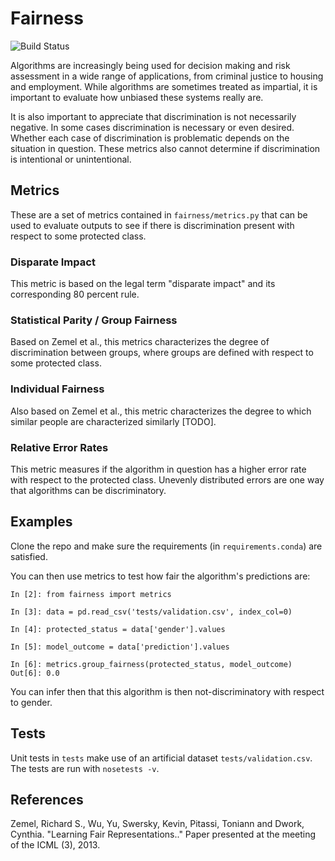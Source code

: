 # Fairness

![Build Status](https://travis-ci.org/redshiftzero/fairness.svg)

Algorithms are increasingly being used for decision making and risk assessment in a wide range of applications, from criminal justice to housing and employment. While algorithms are sometimes treated as impartial, it is important to evaluate how unbiased these systems really are. 

It is also important to appreciate that discrimination is not necessarily negative. In some cases discrimination is necessary or even desired. Whether each case of discrimination is problematic depends on the situation in question. These metrics also cannot determine if discrimination is intentional or unintentional. 

## Metrics

These are a set of metrics contained in `fairness/metrics.py` that can be used to evaluate outputs to see if there is discrimination present with respect to some protected class. 

### Disparate Impact

This metric is based on the legal term "disparate impact" and its corresponding 80 percent rule. 

### Statistical Parity / Group Fairness

Based on Zemel et al., this metrics characterizes the degree of discrimination between groups, where groups are defined with respect to some protected class. 

### Individual Fairness

Also based on Zemel et al., this metric characterizes the degree to which similar people are characterized similarly [TODO]. 

### Relative Error Rates

This metric measures if the algorithm in question has a higher error rate with respect to the protected class. Unevenly distributed errors are one way that algorithms can be discriminatory.

## Examples

Clone the repo and make sure the requirements (in `requirements.conda`) are satisfied. 

You can then use metrics to test how fair the algorithm's predictions are: 

```
In [2]: from fairness import metrics

In [3]: data = pd.read_csv('tests/validation.csv', index_col=0) 

In [4]: protected_status = data['gender'].values

In [5]: model_outcome = data['prediction'].values

In [6]: metrics.group_fairness(protected_status, model_outcome)
Out[6]: 0.0
```

You can infer then that this algorithm is then not-discriminatory with respect to gender.

## Tests

Unit tests in `tests` make use of an artificial dataset `tests/validation.csv`. The tests are run with `nosetests -v`. 

## References

Zemel, Richard S., Wu, Yu, Swersky, Kevin, Pitassi, Toniann and Dwork, Cynthia. "Learning Fair Representations.." Paper presented at the meeting of the ICML (3), 2013.

